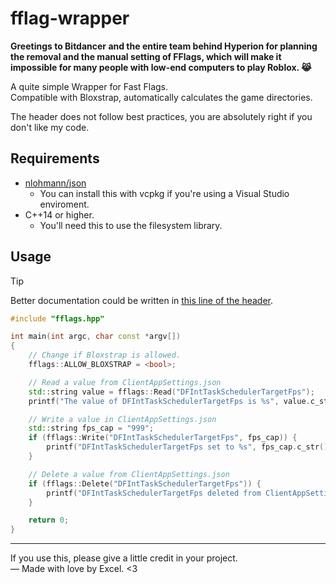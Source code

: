 # fflag-wrapper

**Greetings to Bitdancer and the entire team behind Hyperion for planning the removal and the manual setting of FFlags, which will make it impossible for many people with low-end computers to play Roblox. 😹**

A quite simple Wrapper for Fast Flags.\
Compatible with Bloxstrap, automatically calculates the game directories.

The header does not follow best practices, you are absolutely right if you don't like my code.

## Requirements

-   [nlohmann/json](https://github.com/nlohmann/json)
    -   You can install this with vcpkg if you're using a Visual Studio enviroment.
-   C++14 or higher.
    -   You'll need this to use the filesystem library.

## Usage

> [!TIP]
> Better documentation could be written in [this line of the header](https://github.com/ItzzExcel/fflag-wrapper/blob/main/src/fflags.hpp#L14).

```cpp
#include "fflags.hpp"

int main(int argc, char const *argv[])
{
    // Change if Bloxstrap is allowed.
    fflags::ALLOW_BLOXSTRAP = <bool>;

    // Read a value from ClientAppSettings.json
    std::string value = fflags::Read("DFIntTaskSchedulerTargetFps");
    printf("The value of DFIntTaskSchedulerTargetFps is %s", value.c_str());

    // Write a value in ClientAppSettings.json
    std::string fps_cap = "999";
    if (fflags::Write("DFIntTaskSchedulerTargetFps", fps_cap)) {
        printf("DFIntTaskSchedulerTargetFps set to %s", fps_cap.c_str());
    }

    // Delete a value from ClientAppSettings.json
    if (fflags::Delete("DFIntTaskSchedulerTargetFps")) {
        printf("DFIntTaskSchedulerTargetFps deleted from ClientAppSettings.json");
    }

    return 0;
}

```

<hr/>

If you use this, please give a little credit in your project.\
— Made with love by Excel. <3
